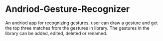 # Andriod-Gesture-Recognizer
 An andriod app for recognizing gestures, user can draw a gesture and get the top three matches from the gestures in library. The gestures in the library can be added, edited, deleted or renamed.

